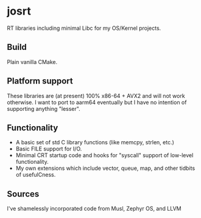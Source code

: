 # josrt
RT libraries including minimal Libc for my OS/Kernel projects. 

## Build
Plain vanilla CMake. 

## Platform support
These libraries are (at present) 100% x86-64 + AVX2 and will not work otherwise. 
I want to port to aarm64 eventually but I have no intention of supporting anything "lesser".

## Functionality
* A basic set of std C library functions (like memcpy, strlen, etc.) 
* Basic FILE support for I/O.
* Minimal CRT startup code and hooks for "syscall" support of low-level functionality.
* My own extensions which include vector, queue, map, and other tidbits of usefulCness.

## Sources
I've shamelessly incorporated code from Musl, Zephyr OS, and LLVM 

